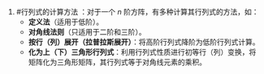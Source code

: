  1. #行列式的计算方法 ：对于一个 $n$ 阶方阵，有多种计算其行列式的方法，如：
    *   **定义法**（适用于低阶）。
    *   **对角线法则**（只适用于二阶和三阶）。
    *   **按行（列）展开（拉普拉斯展开）**：将高阶行列式降阶为低阶行列式计算。
    *   **化为上（下）三角形行列式**：利用行列式性质进行初等行（列）变换，将矩阵化为三角形矩阵，其行列式等于对角线元素的乘积。
